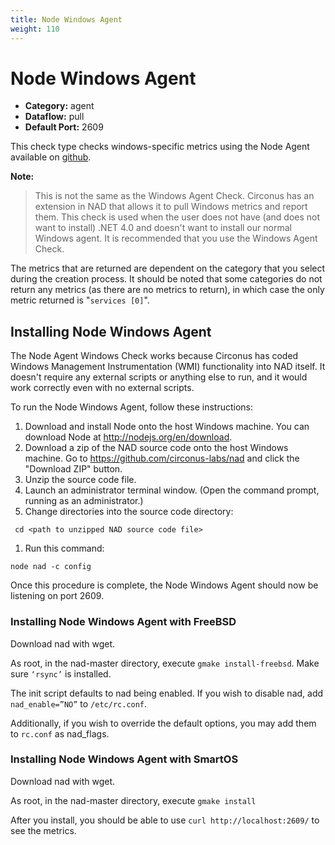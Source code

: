 ```yaml
---
title: Node Windows Agent
weight: 110
---
```


# Node Windows Agent

 * **Category:** agent
 * **Dataflow:** pull
 * **Default Port:** 2609

This check type checks windows-specific metrics using the Node Agent available on [github](https://github.com/circonus-labs/nad).

**Note:**
> This is not the same as the Windows Agent Check. Circonus has an extension in NAD that allows it to pull Windows metrics and report them. This check is used when the user does not have (and does not want to install) .NET 4.0 and doesn't want to install our normal Windows agent. It is recommended that you use the Windows Agent Check.

The metrics that are returned are dependent on the category that you select during the creation process. It should be noted that some categories do not return any metrics (as there are no metrics to return), in which case the only metric returned is "`services [0]`".

## Installing Node Windows Agent

The Node Agent Windows Check works because Circonus has coded Windows Management Instrumentation (WMI) functionality into NAD itself. It doesn't require any external scripts or anything else to run, and it would work correctly even with no external scripts.

To run the Node Windows Agent, follow these instructions:
 1. Download and install Node onto the host Windows machine. You can download Node at http://nodejs.org/en/download.
 1. Download a zip of the NAD source code onto the host Windows machine. Go to https://github.com/circonus-labs/nad and click the "Download ZIP" button.
 1. Unzip the source code file.
 1. Launch an administrator terminal window. (Open the command prompt, running as an administrator.)
 1. Change directories into the source code directory:
```
 cd <path to unzipped NAD source code file>
```
 1. Run this command:
```
node nad -c config
```

Once this procedure is complete, the Node Windows Agent should now be listening on port 2609.

### Installing Node Windows Agent with FreeBSD

Download nad with wget.

As root, in the nad-master directory, execute
`gmake install-freebsd`. Make sure `‘rsync’` is installed.

The init script defaults to nad being enabled. If you wish to disable nad, add `nad_enable=”NO”` to `/etc/rc.conf`.

Additionally, if you wish to override the default options, you may add them to `rc.conf` as nad_flags.

### Installing Node Windows Agent with SmartOS

Download nad with wget.

As root, in the nad-master directory, execute `gmake install`

After you install, you should be able to use `curl http://localhost:2609/` to see the metrics.
